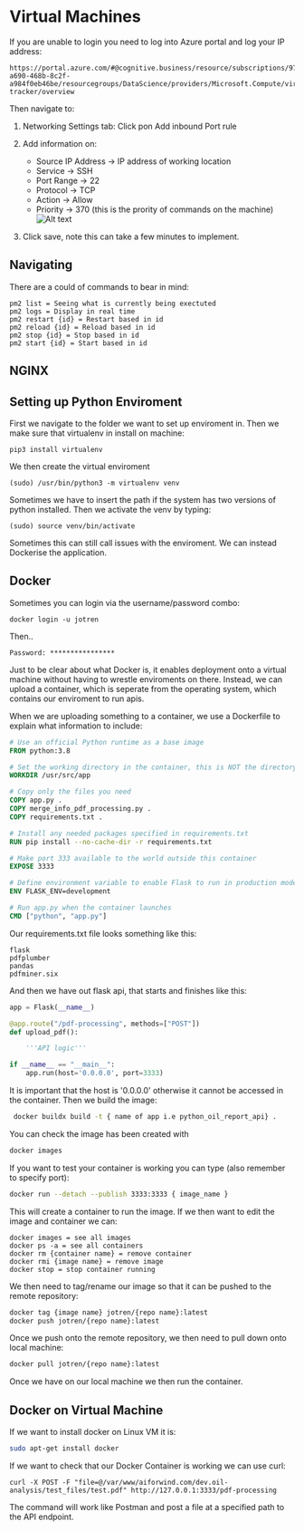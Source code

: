 # Virtual Machines

If you are unable to login you need to log into Azure portal and log your IP address:

```lnk
https://portal.azure.com/#@cognitive.business/resource/subscriptions/9725bebb-a690-468b-8c2f-a984f0eb46be/resourcegroups/DataScience/providers/Microsoft.Compute/virtualMachines/Vessel-tracker/overview

```
Then navigate to:

1) Networking Settings tab: Click pon Add inbound Port rule
2) Add information on:
    - Source IP Address -> IP address of working location
    - Service -> SSH
    - Port Range -> 22
    - Protocol -> TCP
    - Action -> Allow
    - Priority -> 370 (this is the prority of commands on the machine)
![Alt text](image.png)

3) Click save, note this can take a few minutes to implement.

## Navigating

There are a could of commands to bear in mind:

```
pm2 list = Seeing what is currently being exectuted
pm2 logs = Display in real time
pm2 restart {id} = Restart based in id
pm2 reload {id} = Reload based in id
pm2 stop {id} = Stop based in id
pm2 start {id} = Start based in id
```
## NGINX


## Setting up Python Enviroment

First we navigate to the folder we want to set up enviroment in. Then we make sure that virtualenv in install on machine:

```
pip3 install virtualenv
```
We then create the virtual enviroment

```
(sudo) /usr/bin/python3 -m virtualenv venv
```
Sometimes we have to insert the path if the system has two versions of python installed. Then we activate the venv by typing: 
```
(sudo) source venv/bin/activate
```
Sometimes this can still call issues with the enviroment. We can instead Dockerise the application.

## Docker

Sometimes you can login via the username/password combo:

```
docker login -u jotren
```
Then..
```
Password: ****************
```

Just to be clear about what Docker is, it enables deployment onto a virtual machine without having to wrestle enviroments on there. Instead, we can upload a container, which is seperate from the operating system, which contains our enviroment to run apis. 

When we are uploading something to a container, we use a Dockerfile to explain what information to include:

```Dockerfile
# Use an official Python runtime as a base image
FROM python:3.8

# Set the working directory in the container, this is NOT the directory related to local or virtual machine, but rather in container
WORKDIR /usr/src/app

# Copy only the files you need
COPY app.py .
COPY merge_info_pdf_processing.py .
COPY requirements.txt .

# Install any needed packages specified in requirements.txt
RUN pip install --no-cache-dir -r requirements.txt

# Make port 333 available to the world outside this container
EXPOSE 3333

# Define environment variable to enable Flask to run in production mode
ENV FLASK_ENV=development

# Run app.py when the container launches
CMD ["python", "app.py"]

```
Our requirements.txt file looks something like this:

```
flask
pdfplumber
pandas
pdfminer.six
```
And then we have out flask api, that starts and finishes like this: 

```python
app = Flask(__name__)

@app.route("/pdf-processing", methods=["POST"])
def upload_pdf():

    '''API logic'''

if __name__ == "__main__":
    app.run(host='0.0.0.0', port=3333)

```
It is important that the host is '0.0.0.0' otherwise it cannot be accessed in the container. Then we build the image:

```bash
 docker buildx build -t { name of app i.e python_oil_report_api} .
```
You can check the image has been created with 
```Bash
docker images
```
If you want to test your container is working you can type (also remember to specify port):

```Bash
docker run --detach --publish 3333:3333 { image_name }

```
This will create a container to run the image. If we then want to edit the image and container we can:
```
docker images = see all images
docker ps -a = see all containers
docker rm {container name} = remove container
docker rmi {image name} = remove image
docker stop = stop container running
```

We then need to tag/rename our image so that it can be pushed to the remote repository:
```Bash
docker tag {image name} jotren/{repo name}:latest
docker push jotren/{repo name}:latest
```
Once we push onto the remote repository, we then need to pull down onto local machine:

```Bash
docker pull jotren/{repo name}:latest
```
Once we have on our local machine we then run the container. 

## Docker on Virtual Machine

If we want to install docker on Linux VM it is:

```Bash
sudo apt-get install docker 
```
If we want to check that our Docker Container is working we can use curl:
```
curl -X POST -F "file=@/var/www/aiforwind.com/dev.oil-analysis/test_files/test.pdf" http://127.0.0.1:3333/pdf-processing
```
The command will work like Postman and post a file at a specified path to the API endpoint.